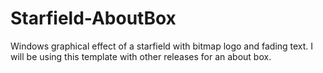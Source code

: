 # Starfield-AboutBox
Windows graphical effect of a starfield with bitmap logo and fading text. I will be using this template with other releases for an about box.
